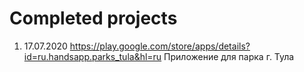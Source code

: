 # Completed projects

1. 17.07.2020
https://play.google.com/store/apps/details?id=ru.handsapp.parks_tula&hl=ru
Приложение для парка г. Тула
